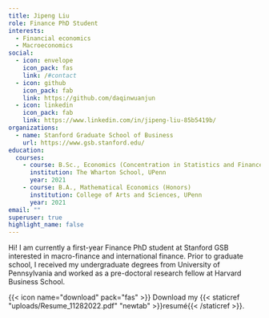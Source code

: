 ```yaml
---
title: Jipeng Liu
role: Finance PhD Student
interests:
  - Financial economics
  - Macroeconomics
social:
  - icon: envelope
    icon_pack: fas
    link: /#contact
  - icon: github
    icon_pack: fab
    link: https://github.com/daqinwuanjun
  - icon: linkedin
    icon_pack: fab
    link: https://www.linkedin.com/in/jipeng-liu-85b5419b/
organizations:
  - name: Stanford Graduate School of Business
    url: https://www.gsb.stanford.edu/
education:
  courses:
    - course: B.Sc., Economics (Concentration in Statistics and Finance)
      institution: The Wharton School, UPenn
      year: 2021
    - course: B.A., Mathematical Economics (Honors)
      institution: College of Arts and Sciences, UPenn
      year: 2021
email: ""
superuser: true
highlight_name: false
---
```


Hi! I am currently a first-year Finance PhD student at Stanford GSB interested in macro-finance and international finance. Prior to graduate school, I received my undergraduate degrees from University of Pennsylvania and worked as a pre-doctoral research fellow at Harvard Business School.




{{< icon name="download" pack="fas" >}} Download my {{< staticref "uploads/Resume_11282022.pdf" "newtab" >}}resumé{{< /staticref >}}.


